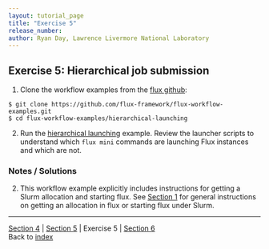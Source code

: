 ```yaml
---
layout: tutorial_page
title: "Exercise 5"
release_number:
author: Ryan Day, Lawrence Livermore National Laboratory
---
```


## Exercise 5: Hierarchical job submission
1. Clone the workflow examples from the [flux github](https://github.com/flux-framework/flux-workflow-examples.git):
```
$ git clone https://github.com/flux-framework/flux-workflow-examples.git
$ cd flux-workflow-examples/hierarchical-launching
```
2. Run the [hierarchical launching](https://flux-framework.readthedocs.io/projects/flux-workflow-examples/en/latest/hierarchical-launching/README.html) example. Review the launcher scripts to understand which `flux mini` commands are launching Flux instances and which are not.
### Notes / Solutions
2. This workflow example explicitly includes instructions for getting a Slurm allocation and starting flux. See [Section 1](/flux/section1) for general instructions on getting an allocation in flux or starting flux under Slurm.

---
[Section 4](/flux/section4) | [Section 5](/flux/section5) | Exercise 5 | [Section 6](/flux/section6)  
Back to [index](/flux/index)
